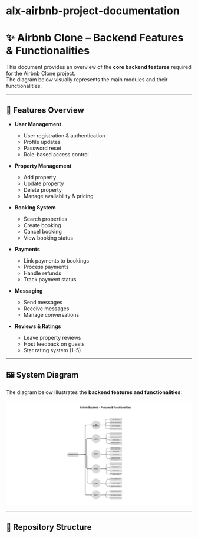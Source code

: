 # alx-airbnb-project-documentation



# ✨ Airbnb Clone – Backend Features & Functionalities

This document provides an overview of the **core backend features** required for the Airbnb Clone project.  
The diagram below visually represents the main modules and their functionalities.

---

## 📌 Features Overview

- **User Management**
  - User registration & authentication
  - Profile updates
  - Password reset
  - Role-based access control

- **Property Management**
  - Add property
  - Update property
  - Delete property
  - Manage availability & pricing

- **Booking System**
  - Search properties
  - Create booking
  - Cancel booking
  - View booking status

- **Payments**
  - Link payments to bookings
  - Process payments
  - Handle refunds
  - Track payment status

- **Messaging**
  - Send messages
  - Receive messages
  - Manage conversations

- **Reviews & Ratings**
  - Leave property reviews
  - Host feedback on guests
  - Star rating system (1–5)

---

## 🖼️ System Diagram

The diagram below illustrates the **backend features and functionalities**:

![Airbnb Clone Backend Features](airbnb_backend_features.png)


---

## 📂 Repository Structure


